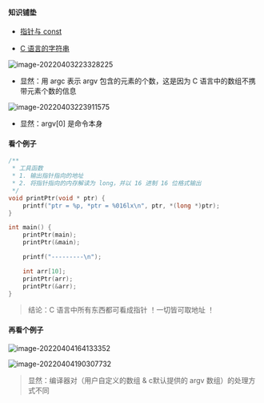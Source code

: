 #### 知识铺垫

- [指针与 const](https://liupj.top/2021/11/19/knowledge/C/1/)

- [C 语言的字符串](https://liupj.top/2021/11/19/knowledge/C/2/)

![image-20220403223328225](https://aliyun-oss-lpj.oss-cn-qingdao.aliyuncs.com/images/by-picgo/image-20220403223328225.png)

- 显然：用 argc 表示 argv 包含的元素的个数，这是因为 C 语言中的数组不携带元素个数的信息

![image-20220403223911575](https://aliyun-oss-lpj.oss-cn-qingdao.aliyuncs.com/images/by-picgo/image-20220403223911575.png)

- 显然：argv[0] 是命令本身

#### 看个例子

```c
/**
 * 工具函数
 * 1. 输出指针指向的地址
 * 2. 将指针指向的内存解读为 long，并以 16 进制 16 位格式输出
 */
void printPtr(void * ptr) {
	printf("ptr = %p, *ptr = %016lx\n", ptr, *(long *)ptr);
}
```

```c
int main() {
	printPtr(main);
	printPtr(&main);

	printf("---------\n");

	int arr[10];
	printPtr(arr);
	printPtr(&arr);
}
```

> 结论：C 语言中所有东西都可看成指针 ！一切皆可取地址 ！

#### 再看个例子

![image-20220404164133352](https://aliyun-oss-lpj.oss-cn-qingdao.aliyuncs.com/images/by-picgo/image-20220404164133352.png)

![image-20220404190307732](https://aliyun-oss-lpj.oss-cn-qingdao.aliyuncs.com/images/by-picgo/image-20220404190307732.png)

> 显然：编译器对（用户自定义的数组 & c默认提供的 argv 数组）的处理方式不同
